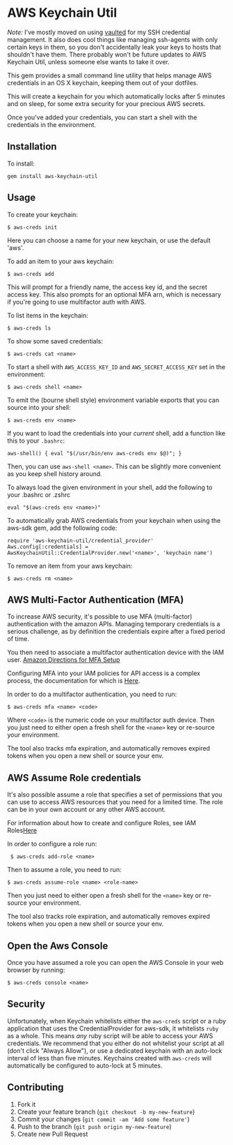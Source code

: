 # AWS Keychain Util

*Note:* I've mostly moved on using [vaulted](https://github.com/miquella/vaulted)
for my SSH credential management. It also does cool things like managing
ssh-agents with only certain keys in them, so you don't accidentally leak
your keys to hosts that shouldn't have them. There probably won't be future
updates to AWS Keychain Util, unless someone else wants to take it over.

This gem provides a small command line utility that helps
manage AWS credentials in an OS X keychain, keeping them out
of your dotfiles.

This will create a keychain for you which automatically locks
after 5 minutes and on sleep, for some extra security for your
precious AWS secrets.

Once you've added your credentials, you can start a shell with
the credentials in the environment.

## Installation

To install:

    gem install aws-keychain-util

## Usage

To create your keychain:

    $ aws-creds init

Here you can choose a name for your new keychain, or use the
default 'aws'.

To add an item to your aws keychain:

    $ aws-creds add

This will prompt for a friendly name, the access key id,
and the secret access key. This also prompts for an optional
MFA arn, which is necessary if you're going to use multifactor
auth with AWS.

To list items in the keychain:

    $ aws-creds ls

To show some saved credentials:

    $ aws-creds cat <name>

To start a shell with `AWS_ACCESS_KEY_ID` and `AWS_SECRET_ACCESS_KEY`
set in the environment:

    $ aws-creds shell <name>

To emit the (bourne shell style) environment variable exports that 
you can source into your shell:

    $ aws-creds env <name>

If you want to load the credentials into your *current* shell, add a function
like this to your `.bashrc`:

    aws-shell() { eval "$(/usr/bin/env aws-creds env $@)"; }

Then, you can use `aws-shell <name>`. This can be slightly more convenient as
you keep shell history around.

To always load the given environment in your shell, add the following to
your .bashrc or .zshrc

    eval "$(aws-creds env <name>)"

To automatically grab AWS credentials from your keychain when using
the aws-sdk gem, add the following code:

    require 'aws-keychain-util/credential_provider'
    Aws.config[:credentials] = AwsKeychainUtil::CredentialProvider.new('<name>', 'keychain name')

To remove an item from your aws keychain:

    $ aws-creds rm <name>


## AWS Multi-Factor Authentication (MFA) 

To increase AWS security, it's possible to use MFA (multi-factor) authentication with the amazon APIs. 
Managing temporary credentials is a serious challenge, as by definition the credentials expire after a
fixed period of time.

You then need to associate a multifactor authentication device with the IAM user. 
[Amazon Directions for MFA Setup](http://docs.aws.amazon.com/IAM/latest/UserGuide/GenerateMFAConfig.html)

Configuring MFA into your IAM policies for API access is a complex process, the 
documentation for which is [Here](http://docs.aws.amazon.com/IAM/latest/UserGuide/MFAProtectedAPI.html#ExampleMFAforResource).

In order to do a multifactor authentication, you need to run:

    $ aws-creds mfa <name> <code>

Where `<code>` is the numeric code on your multifactor auth device. Then you just need to either open a
fresh shell for the `<name>` key or re-source your environment.

The tool also tracks mfa expiration, and automatically removes expired tokens when you open a new shell 
or source your env.


## AWS Assume Role credentials

It's also possible assume a role that specifies a set of permissions that you can use to access
AWS resources that you need for a limited time. The role can be in your own account or any other AWS account.

For information about how to create and configure Roles, see
 IAM Roles[Here](http://docs.aws.amazon.com/IAM/latest/UserGuide/id_roles_use.html)

In order to configure a role run:

     $ aws-creds add-role <name>

Then to assume a role, you need to run:

    $ aws-creds assume-role <name> <role-name>
    
Then you just need to either open a fresh shell for the `<name>` key or re-source your environment.

The tool also tracks role expiration, and automatically removes expired tokens when you open a new shell 
or source your env.

## Open the Aws Console

Once you have assumed a role you can open the AWS Console in your web browser by running:

    $ aws-creds console <name>

## Security

Unfortunately, when Keychain whitelists either the `aws-creds` script
or a ruby application that uses the CredentialProvider for aws-sdk,
it whitelists `ruby` as a whole. This means *any* ruby script will
be able to access your AWS credentials. We recommend that you either
do not whitelist your script at all (don't click "Always Allow"), or
use a dedicated keychain with an auto-lock interval of less than five
minutes. Keychains created with `aws-creds` will automatically be
configured to auto-lock at 5 minutes.

## Contributing

1. Fork it
2. Create your feature branch (`git checkout -b my-new-feature`)
3. Commit your changes (`git commit -am 'Add some feature'`)
4. Push to the branch (`git push origin my-new-feature`)
5. Create new Pull Request
